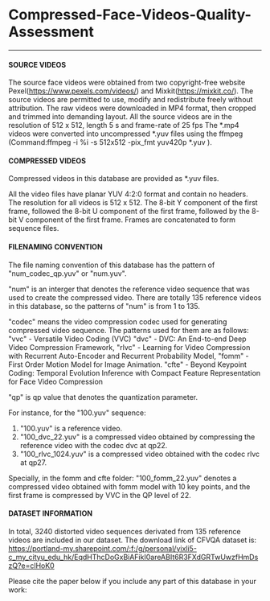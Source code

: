 # Compressed-Face-Videos-Quality-Assessment

---------------------------------------------------

#### SOURCE VIDEOS

The source face videos were obtained from two copyright-free website Pexel(https://www.pexels.com/videos/) and Mixkit(https://mixkit.co/).
The source videos are permitted to use, modify and redistribute freely without attribution.
The raw videos were downloaded in MP4 format, then cropped and trimmed into demanding layout.
All the source videos are in the resolution of 512 x 512, length 5 s and frame-rate of 25 fps
The *.mp4 videos were converted into uncompressed *.yuv files using the ffmpeg (Command:ffmpeg -i %i -s 512x512 -pix_fmt yuv420p *.yuv ).

#### COMPRESSED VIDEOS

Compressed videos in this database are provided as *.yuv files.

All the video files have planar YUV 4:2:0 format and contain no headers.
The resolution for all videos is 512 x 512. The 8-bit Y component of the first frame, followed the 8-bit U component 
of the first frame, followed by the 8-bit V component of the first frame. 
Frames are concatenated to form sequence files.


#### FILENAMING CONVENTION

The file naming convention of this database has the pattern of "num_codec_qp.yuv" or "num.yuv".

"num" is an interger that denotes the reference video sequence that was used to create the compressed video.
There are totally 135 reference videos in this database, so the patterns of "num" is from 1 to 135.

"codec" means the video compression codec used for generating compressed video sequence. The patterns used for them are as follows:
	"vvc"  - Versatile Video Coding (VVC)
	"dvc"  - DVC: An End-to-end Deep Video Compression Framework,
	"rlvc" - Learning for Video Compression with Recurrent Auto-Encoder and Recurrent Probability Model,
	"fomm" - First Order Motion Model for Image Animation.
	"cfte" - Beyond Keypoint Coding: Temporal Evolution Inference with Compact Feature Representation for Face Video Compression

"qp" is qp value that denotes the quantization parameter.

For instance, for the "100.yuv" sequence:

1. "100.yuv" is a reference video.
2. "100_dvc_22.yuv" is a compressed video obtained by compressing the reference video with the codec dvc at qp22.
3. "100_rlvc_1024.yuv" is a compressed video obtained with the codec rlvc at qp27.

Specially, in the fomm and cfte folder:
"100_fomm_22.yuv" denotes a compressed video obtained with fomm model with 10 key points, and the first frame is compressed by VVC in the QP level of 22.

#### DATASET INFORMATION

In total, 3240 distorted video sequences derivated from 135 reference videos are included in our dataset. 
The download link of CFVQA dataset is: https://portland-my.sharepoint.com/:f:/g/personal/yixli5-c_my_cityu_edu_hk/EqdHThcDoGxBiAFikI0areABIt6R3FXdGRTwUwzfHmDszQ?e=clHoK0


Please cite the paper below if you include any part of this database in your work:

